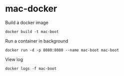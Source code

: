# mac-docker

Build a docker image
```
docker build -t mac-boot
```

Run a container in background
```
docker run -d -p 8080:8080 --name mac-boot mac-boot
```

View log
```
docker logs -f mac-boot
```
